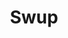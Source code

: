 ---
codehost: https://github.com/swup/swup
logohandle: js_swup
sort: swup
title: Swup
website: https://swup.js.org/
---